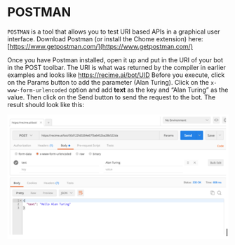 # POSTMAN

`POSTMAN` is a tool that allows you to test URI based APIs in a graphical user interface. Download Postman (or install the Chome extension) here: [https://www.getpostman.com/](https://www.getpostman.com/)

Once you have Postman installed, open it up and put in the URI of your bot in the POST toolbar. The URI is what was returned by the compiler in earlier examples and looks like https://recime.ai/bot/UID
Before you execute, click on the Params button to add the parameter (Alan Turing). Click on the `x-www-form-urlencoded` option and add **text** as the key and “Alan Turing” as the value. Then click on the Send button to send the request to the bot. The result should look like this:



![](bot-1c.png)


